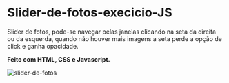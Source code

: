 # Slider-de-fotos-execicio-JS

<p>Slider de fotos, pode-se navegar pelas janelas clicando na seta da direita ou da esquerda, quando não houver mais imagens a seta perde a opção de click e ganha opacidade.</p>

<p><strong>Feito com HTML, CSS e Javascript.</strong></p>

![slider-de-fotos](https://user-images.githubusercontent.com/102994125/184657786-b04c3cca-535b-453d-8f38-47eb526324ae.gif)


